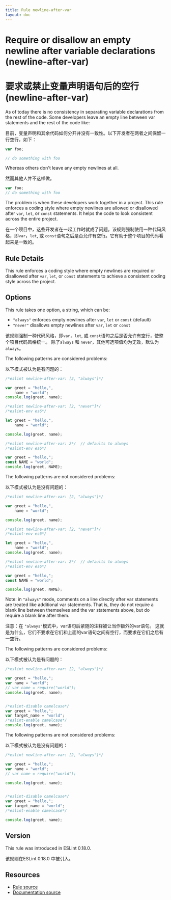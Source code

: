 ```yaml
---
title: Rule newline-after-var
layout: doc
---
```

<!-- Note: No pull requests accepted for this file. See README.md in the root directory for details. -->

# Require or disallow an empty newline after variable declarations (newline-after-var)

# 要求或禁止变量声明语句后的空行 (newline-after-var)

As of today there is no consistency in separating variable declarations from the rest of the code. Some developers leave an empty line between var statements and the rest of the code like:

目前，变量声明和其余代码如何分开并没有一致性。以下开发者在两者之间保留一行空行，如下：

```js
var foo;

// do something with foo
```

Whereas others don't leave any empty newlines at all.

然而其他人并不这样做。

```js
var foo;
// do something with foo
```

The problem is when these developers work together in a project. This rule enforces a coding style where empty newlines are allowed or disallowed after `var`, `let`, or `const` statements. It helps the code to look consistent across the entire project.

在一个项目中，这些开发者在一起工作时就成了问题。该规则强制使用一种代码风格，即`var`，`let`, 或 `const`语句之后是否允许有空行。它有助于整个项目的代码看起来是一致的。

## Rule Details

This rule enforces a coding style where empty newlines are required or disallowed after `var`, `let`, or `const` statements to achieve a consistent coding style across the project.

## Options

This rule takes one option, a string, which can be:

* `"always"` enforces empty newlines after `var`, `let` or `const` (default)
* `"never"` disallows empty newlines after `var`, `let` or `const`

该规则强制一种代码风格，即`var`，`let`, 或 `const`语句之后是否允许有空行，使整个项目代码风格统一。
除了`always` 和 `never`，其他可选项值均为无效，默认为`always`。

The following patterns are considered problems:

以下模式被认为是有问题的：

```js
/*eslint newline-after-var: [2, "always"]*/

var greet = "hello,",
    name = "world";
console.log(greet, name);
```

```js
/*eslint newline-after-var: [2, "never"]*/
/*eslint-env es6*/

let greet = "hello,",
    name = "world";

console.log(greet, name);
```

```js
/*eslint newline-after-var: 2*/  // defaults to always
/*eslint-env es6*/

var greet = "hello,";
const NAME = "world";
console.log(greet, NAME);
```

The following patterns are not considered problems:

以下模式被认为是没有问题的：

```js
/*eslint newline-after-var: [2, "always"]*/

var greet = "hello,",
    name = "world";

console.log(greet, name);
```

```js
/*eslint newline-after-var: [2, "never"]*/
/*eslint-env es6*/

let greet = "hello,",
    name = "world";
console.log(greet, name);
```

```js
/*eslint newline-after-var: 2*/  // defaults to always
/*eslint-env es6*/

var greet = "hello,";
const NAME = "world";

console.log(greet, NAME);
```

Note: in `"always"` mode, comments on a line directly after var statements are treated like additional var statements.
That is, they do not require a blank line between themselves and the var statements above, but do require a blank line after them.

注意：在 `"always"`模式中，var语句后紧随的注释被让当作额外的var语句。
这就是为什么，它们不要求在它们和上面的var语句之间有空行，而要求在它们之后有一空行。

The following patterns are considered problems:

以下模式被认为是有问题的：

```js
/*eslint newline-after-var: [2, "always"]*/

var greet = "hello,";
var name = "world";
// var name = require("world");
console.log(greet, name);


/*eslint-disable camelcase*/
var greet = "hello,";
var target_name = "world";
/*eslint-enable camelcase*/
console.log(greet, name);
```

The following patterns are not considered problems:

以下模式被认为是没有问题的：

```js
/*eslint newline-after-var: [2, "always"]*/

var greet = "hello,";
var name = "world";
// var name = require("world");

console.log(greet, name);


/*eslint-disable camelcase*/
var greet = "hello,";
var target_name = "world";
/*eslint-enable camelcase*/

console.log(greet, name);
```

## Version

This rule was introduced in ESLint 0.18.0.

该规则在ESLint 0.18.0 中被引入。

## Resources

* [Rule source](https://github.com/eslint/eslint/tree/master/lib/rules/newline-after-var.js)
* [Documentation source](https://github.com/eslint/eslint/tree/master/docs/rules/newline-after-var.md)
